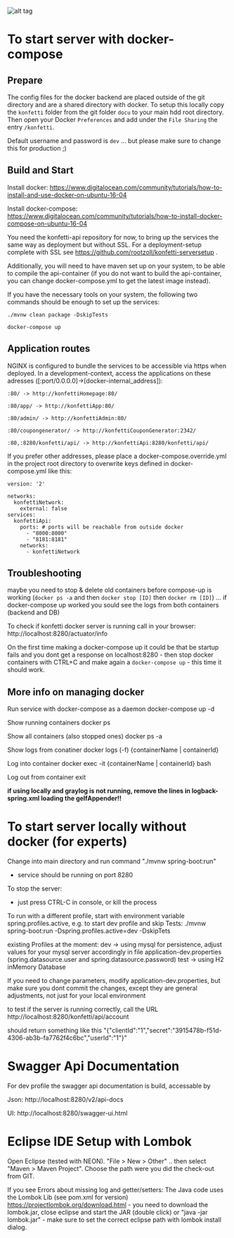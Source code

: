 
![alt tag](https://api.travis-ci.org/rootzoll/konfetti-api.svg?branch=master)

# To start server with docker-compose

## Prepare

The config files for the docker backend are placed outside of the git directory and are a shared directory with docker. To setup this locally copy the `konfetti` folder from the git folder `docu` to your main hdd root directory. Then open your Docker `Preferences` and add under the `File Sharing` the entry `/konfetti`.

Default username and password is `dev` ... but please make sure to change this for production ;)

## Build and Start

Install docker: https://www.digitalocean.com/community/tutorials/how-to-install-and-use-docker-on-ubuntu-16-04

Install docker-compose: https://www.digitalocean.com/community/tutorials/how-to-install-docker-compose-on-ubuntu-16-04

You need the konfetti-api repository for now, to bring up the services the same way as deployment but without SSL.
For a deployment-setup complete with SSL see https://github.com/rootzoll/konfetti-serversetup .

Additionally, you will need to have maven set up on your system, to be able to compile the api-container (if you do not want to build the api-container, you can change docker-compose.yml to get the latest image instead).

If you have the necessary tools on your system, the following two commands should be enough to set up the services:

`./mvnw clean package -DskipTests`

`docker-compose up`

## Application routes
NGINX is configured to bundle the services to be accessible via https when deployed. In a development-context, access the applications on these adresses ([:port/0.0.0.0]->[docker-internal_address]):

`:80/ -> http://konfettiHomepage:80/`

`:80/app/ -> http://konfettiApp:80/`

`:80/admin/ -> http://konfettiAdmin:80/`

`:80/coupongenerator/ -> http://konfettiCouponGenerator:2342/`

`:80,:8280/konfetti/api/ -> http://konfettiApi:8280/konfetti/api/`

If you prefer other addresses, please place a docker-compose.override.yml in the project root directory to overwrite keys defined in docker-compose.yml like this:

```
version: '2'

networks:
  konfettiNetwork:
    external: false
services:
  konfettiApi:
    ports: # ports will be reachable from outside docker
      - "8000:8000"
      - "8181:8181"
    networks:
      - konfettiNetwork
```

## Troubleshooting

maybe you need to stop & delete old containers before compose-up is working (`docker ps -a` and then `docker stop [ID]` then `docker rm [ID]`) ... if docker-compose up worked you sould see the logs from both containers (backend and DB)

To check if konfetti docker server is running call in your browser: http://localhost:8280/actuator/info

On the first time making a docker-compose up it could be that be startup fails and you dont get a response on localhost:8280 - then stop docker containers with CTRL+C and make again a `docker-compose up` - this time it should work.

## More info on managing docker

Run service with docker-compose as a daemon
docker-compose up -d

Show running containers
docker ps

Show all containers (also stopped ones)
docker ps -a

Show logs from conatiner
docker logs (-f) {containerName | containerId}

Log into container
docker exec -it {containerName | containerId} bash

Log out from container
exit

**if using locally and graylog is not running, remove the lines in logback-spring.xml loading the gelfAppender!!**

# To start server locally without docker (for experts)

Change into main directory and run command
"./mvnw spring-boot:run"

- service should be running on port 8280

To stop the server:
- just press CTRL-C in console, or kill the process

To run with a different profile, start with environment variable spring.profiles.active, e.g. to start dev profile and skip Tests:
./mvnw spring-boot:run -Dspring.profiles.active=dev -DskipTets

existing Profiles at the moment:
dev
    -> using mysql for persistence, adjust values for your mysql server accordingly in file application-dev.properties (spring.datasource.user and spring.datasource.password)
test
    -> using H2 inMemory Database

If you need to change parameters, modify application-dev.properties, but make sure you dont commit the changes, except they are general adjustments, not just
for your local environment

to test if the server is running correctly, call the URL http://localhost:8280/konfetti/api/account

should return something like this "{"clientId":"1","secret":"3915478b-f51d-4306-ab3b-fa7762f4c6bc","userId":"1"}"

# Swagger Api Documentation
For dev profile the swagger api documentation is build, accessable by

Json:
http://localhost:8280/v2/api-docs

UI:
http://localhost:8280/swagger-ui.html

# Eclipse IDE Setup with Lombok

Open Eclipse (tested with NEON). "File > New > Other" .. then select "Maven > Maven Project". Choose the path were you did the check-out from GIT.

If you see Errors about missing log and getter/setters: The Java code uses the Lombok Lib (see pom.xml for version) https://projectlombok.org/download.html - you need to download the lombok.jar, close eclipse and start the JAR (double click) or "java -jar lombok.jar" - make sure to set the correct eclipse path with lombok install dialog.
